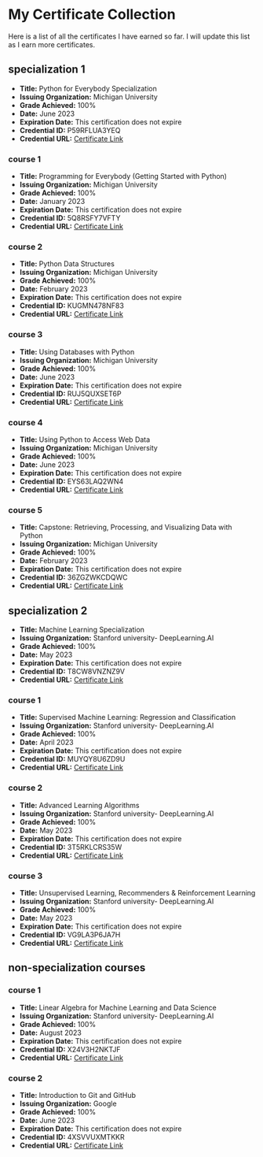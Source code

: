 # My Certificate Collection

Here is a list of all the certificates I have earned so far. I will update this list as I earn more certificates.

## specialization 1

- **Title:** Python for Everybody Specialization
- **Issuing Organization:** Michigan University
- **Grade Achieved:** 100%
- **Date:** June 2023
- **Expiration Date:** This certification does not expire
- **Credential ID:** P59RFLUA3YEQ
- **Credential URL:** [Certificate Link](https://www.coursera.org/account/accomplishments/specialization/certificate/P59RFLUA3YEQ)


### course 1

- **Title:** Programming for Everybody (Getting Started with Python)
- **Issuing Organization:** Michigan University
- **Grade Achieved:** 100%
- **Date:** January 2023
- **Expiration Date:** This certification does not expire
- **Credential ID:** 5Q8RSFY7VFTY
- **Credential URL:** [Certificate Link](https://www.coursera.org/account/accomplishments/certificate/5Q8RSFY7VFTY)

### course 2

- **Title:** Python Data Structures
- **Issuing Organization:** Michigan University
- **Grade Achieved:** 100%
- **Date:** February 2023
- **Expiration Date:** This certification does not expire
- **Credential ID:** KUGMN478NF83
- **Credential URL:** [Certificate Link](https://www.coursera.org/account/accomplishments/certificate/KUGMN478NF83)

### course 3

- **Title:** Using Databases with Python
- **Issuing Organization:** Michigan University
- **Grade Achieved:** 100%
- **Date:** June 2023
- **Expiration Date:** This certification does not expire
- **Credential ID:** RUJ5QUXSET6P
- **Credential URL:** [Certificate Link](https://www.coursera.org/account/accomplishments/certificate/RUJ5QUXSET6P)

### course 4

- **Title:** Using Python to Access Web Data
- **Issuing Organization:** Michigan University
- **Grade Achieved:** 100%
- **Date:** June 2023
- **Expiration Date:** This certification does not expire
- **Credential ID:** EYS63LAQ2WN4
- **Credential URL:** [Certificate Link](https://www.coursera.org/account/accomplishments/certificate/EYS63LAQ2WN4)

### course 5

- **Title:** Capstone: Retrieving, Processing, and Visualizing Data with Python
- **Issuing Organization:** Michigan University
- **Grade Achieved:** 100%
- **Date:** February 2023
- **Expiration Date:** This certification does not expire
- **Credential ID:** 36ZGZWKCDQWC
- **Credential URL:** [Certificate Link](https://www.coursera.org/account/accomplishments/certificate/36ZGZWKCDQWC)




## specialization 2

- **Title:** Machine Learning Specialization
- **Issuing Organization:** Stanford university- DeepLearning.AI
- **Grade Achieved:** 100% 
- **Date:** May 2023
- **Expiration Date:** This certification does not expire
- **Credential ID:** T8CW8VNZNZ9V
- **Credential URL:** [Certificate Link](https://www.coursera.org/account/accomplishments/specialization/certificate/T8CW8VNZNZ9V)



### course 1

- **Title:** Supervised Machine Learning: Regression and Classification
- **Issuing Organization:** Stanford university- DeepLearning.AI
- **Grade Achieved:** 100%
- **Date:** April 2023
- **Expiration Date:** This certification does not expire
- **Credential ID:** MUYQY8U6ZD9U
- **Credential URL:** [Certificate Link](https://www.coursera.org/account/accomplishments/certificate/MUYQY8U6ZD9U)

### course 2

- **Title:** Advanced Learning Algorithms
- **Issuing Organization:** Stanford university- DeepLearning.AI
- **Grade Achieved:** 100%
- **Date:** May 2023
- **Expiration Date:** This certification does not expire
- **Credential ID:** 3T5RKLCRS35W
- **Credential URL:** [Certificate Link](https://www.coursera.org/account/accomplishments/certificate/3T5RKLCRS35W)


### course 3

- **Title:** Unsupervised Learning, Recommenders & Reinforcement Learning
- **Issuing Organization:** Stanford university- DeepLearning.AI
- **Grade Achieved:** 100%
- **Date:** May 2023
- **Expiration Date:** This certification does not expire
- **Credential ID:** VG9LA3P6JA7H
- **Credential URL:** [Certificate Link](https://www.coursera.org/account/accomplishments/certificate/VG9LA3P6JA7H)

## non-specialization courses

### course 1

- **Title:** Linear Algebra for Machine Learning and Data Science
- **Issuing Organization:** Stanford university- DeepLearning.AI
- **Grade Achieved:** 100%
- **Date:** August 2023
- **Expiration Date:** This certification does not expire
- **Credential ID:** X24V3H2NKTJF
- **Credential URL:** [Certificate Link](https://www.coursera.org/account/accomplishments/certificate/X24V3H2NKTJF)


### course 2

- **Title:** Introduction to Git and GitHub
- **Issuing Organization:** Google
- **Grade Achieved:** 100%
- **Date:** June 2023
- **Expiration Date:** This certification does not expire
- **Credential ID:** 4XSVVUXMTKKR
- **Credential URL:** [Certificate Link](https://www.coursera.org/account/accomplishments/certificate/4XSVVUXMTKKR)
